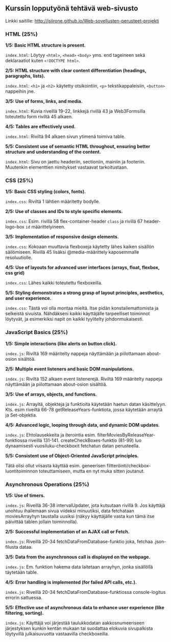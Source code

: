 ## Kurssin lopputyönä tehtävä web-sivusto ##

Linkki saitille: http://jsiirone.github.io/Web-sovellusten-perusteet-projekti

### HTML (25%) ###

**1/5: Basic HTML structure is present.**

`index.html`: Löytyy `<html>`, `<head>` `<body>` yms. end tageineen sekä deklaraatiot kuten `<!DOCTYPE html>`.

**2/5: HTML structure with clear content differentiation (headings, paragraphs, lists).**

`index.html`:  `<h1>` ja `<h2>` käytetty otsikointiin, `<p>` tekstikappaleisiin, `<button>` nappeihin jne.

**3/5: Use of forms, links, and media.**

`index.html`:  Kuvia riveillä 19-22, linkkejä rivillä 43 ja Web3Formsilla toteutettu form riviltä 45 alkaen. 

**4/5: Tables are effectively used.**

`index.html`:  Riviltä 94 alkaen sivun ytimenä toimiva table.

**5/5: Consistent use of semantic HTML throughout, ensuring better structure and understanding of the content.**

`index.html`:  Sivu on jaettu headeriin, sectioniin, mainiin ja footeriin. Muutenkin elementtien nimitykset vastaavat tarkoitustaan.


### CSS (25%) ###
**1/5: Basic CSS styling (colors, fonts).**

`index.css`: Riviltä 1 lähtien määritetty bodylle.

**2/5: Use of classes and IDs to style specific elements.**

`index.css`: Esim. rivillä 58 flex-container-header `class` ja rivillä 67 header-logo-box `id` määrittelyineen.

**3/5: Implementation of responsive design elements.**

`index.css`: Kokoaan muuttavia flexboxeja käytetty lähes kaiken sisällön säilömiseen. Rivillä 45 lisäksi @media-määrittely kaposemmalle resoluutiolle.

**4/5: Use of layouts for advanced user interfaces (arrays, float, flexbox, css grid)**

`index.css`: Lähes kaikki toteutettu flexboxeilla.

**5/5: Styling demonstrates a strong grasp of layout principles, aesthetics, and user experience.**

`index.css`: Tästä voi olla montaa mieltä. Itse pidän konstailemattomista ja selkeistä sivuista. Nähdäkseni kaikki käyttäjälle tarpeelliset toiminnot löytyvät, ja esimerkiksi napit on kaikki tyylitelty johdonmukaisesti. 


### JavaScript Basics (25%) ###
**1/5: Simple interactions (like alerts on button click).**

`index.js`: Riviltä 169 määritelty nappeja näyttämään ja piilottamaan about-osion sisältöä.

**2/5: Multiple event listeners and basic DOM manipulations.**

`index.js`: Riviltä 152 alkaen event listenerejä. Riviltä 169 määritelty nappeja näyttämään ja piilottamaan about-osion sisältöä.

**3/5: Use of arrays, objects, and functions.**

`index.js`: Arrayitä, objekteja ja funktioita käytetään haetun datan käsittelyyn. Kts. esim riveiltä 66-78 getReleaseYears-funktiota, jossa käytetään arraytä ja Set-objektia.

**4/5: Advanced logic, looping through data, and dynamic DOM updates.**

`index.js`: Ehtolausekkeita ja iterointia esim. filterMoviesByReleaseYear-funktiossa riveillä 131-141. createCheckBoxes-funktio (81-99) luo dynaamisesti vuosiluku-checkboxit fetchatun datan perusteella. 

**5/5: Consistent use of Object-Oriented JavaScript principles.**

Tätä olisi ollut viisasta käyttää esim. geneerisen filtteröinti/checkbox-luontitoiminnon toteuttamiseen, mutta en nyt muka sitten joutanut.


### Asynchronous Operations (25%) ###
**1/5: Use of timers.**

`index.js`: Riveillä 36-38 intervalUpdater, jota kutsutaan rivillä 9. Jos käyttäjä unohtuu ihailemaan sivua viideksi minuutiksi, data fetchataan moviesArrayhyn taustalla uusiksi (näkyy käyttäjälle vasta kun tämä itse päivittää tablen jollain toiminnolla).

**2/5: Successful implementation of an AJAX call or Fetch.**

`index.js`: Riveillä 20-34 fetchDataFromDatabase-funktio joka, fetchaa .json-filusta dataa.

**3/5: Data from the asynchronous call is displayed on the webpage.**

`index.js`: Em. funktion hakema data laitetaan arrayhyn, jonka sisällöllä täytetään table.

**4/5: Error handling is implemented (for failed API calls, etc.).**

`index.js`: Riveillä 20-34 fetchDataFromDatabase-funktiossa console-logitus errorin sattuessa.

**5/5: Effective use of asynchronous data to enhance user experience (like filtering, sorting).**

`index.js`: Käyttäjä voi järjestää taulukkodatan aakkosnumeeriseen järjestyksen kunkin kentän mukaan tai suodattaa elokuvia sivupalkista löytyvillä julkaisuvuotta vastaavilla checkboxeilla. 